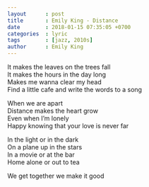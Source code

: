 ```yaml
---
layout      : post
title       : Emily King - Distance
date        : 2018-01-15 07:35:05 +0700
categories  : lyric
tags        : [jazz, 2010s]
author      : Emily King
---
```


It makes the leaves on the trees fall  
It makes the hours in the day long  
Makes me wanna clear my head  
Find a little cafe and write the words to a song

When we are apart  
Distance makes the heart grow  
Even when I’m lonely  
Happy knowing that your love is never far

In the light or in the dark  
On a plane up in the stars  
In a movie or at the bar  
Home alone or out to tea

We get together we make it good
